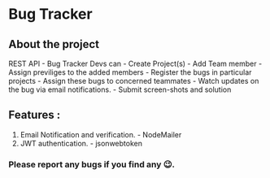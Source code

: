# Bug Tracker

## About the project 
REST API - Bug Tracker
Devs can
    - Create Project(s)
    - Add Team member
    - Assign previliges to the added members
    - Register the bugs in particular projects
    - Assign these bugs to concerned teammates
    - Watch updates on the bug via email notifications.
    - Submit screen-shots and solution

## Features : 
 1. Email Notification and verification. - NodeMailer
 2. JWT authentication. - jsonwebtoken

### Please report any bugs if you find any 😉.